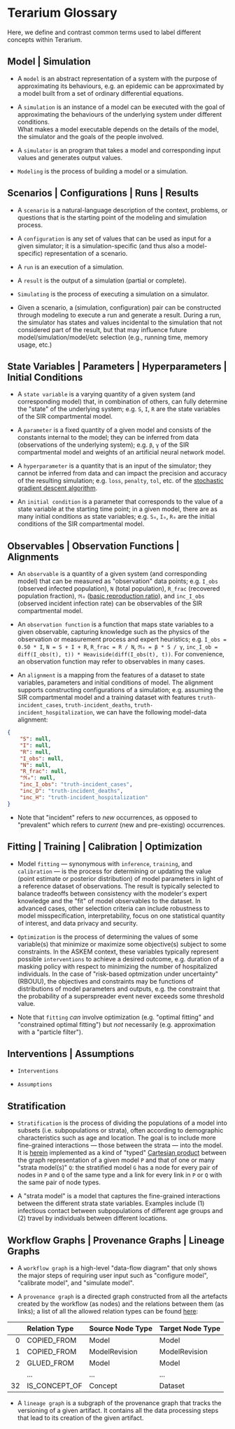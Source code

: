 # Terarium Glossary

Here, we define and contrast common terms used to label different concepts within Terarium.

## Model | Simulation

* A `model` is an abstract representation of a system with the purpose of approximating its behaviours,
e.g. an epidemic can be approximated by a model built from a set of ordinary differential equations.

* A `simulation` is an instance of a model can be executed with the goal of approximating the behaviours of the underlying system under different conditions.  
What makes a model executable depends on the details of the model, the simulator and the goals of the people involved. 

* A `simulator` is an program that takes a model and corresponding input values and generates output values.

* `Modeling` is the process of building a model or a simulation.

## Scenarios | Configurations | Runs | Results

* A `scenario` is a natural-language description of the context, problems, or questions that is the starting point of the modeling and simulation process.

* A `configuration` is any set of values that can be used as input for a given simulator; it is a simulation-specific (and thus also a model-specific) representation of a scenario.

* A `run` is an execution of a simulation.

* A `result` is the output of a simulation (partial or complete).

* `Simulating` is the process of executing a simulation on a simulator.

* Given a scenario, a (simulation, configuration) pair can be constructed through modeling to execute a run and generate a result. During a run, the simulator has states and values incidental to the simulation that not considered part of the result, but that may influence future model/simulation/model/etc selection (e.g., running time, memory usage, etc.)

## State Variables | Parameters | Hyperparameters | Initial Conditions

* A `state variable` is a varying quantity of a given system (and corresponding model) that, in combination of others, can fully determine the "state" of the underlying system;
e.g. `S`, `I`, `R` are the state variables of the SIR compartmental model.

* A `parameter` is a fixed quantity of a given model and consists of the constants internal to the model; they can be inferred from data (observations of the underlying system);
e.g. `β`, `γ` of the SIR compartmental model and weights of an artificial neural network model.

* A `hyperparameter` is a quantity that is an input of the simulator; 
they cannot be inferred from data and can impact the precision and accuracy of the resulting simulation;
e.g. `loss`, `penalty`, `tol`, etc. of the [stochastic gradient descent algorithm](https://scikit-learn.org/stable/modules/generated/sklearn.linear_model.SGDRegressor.html#sklearn.linear_model.SGDRegressor).

* An `initial condition` is a parameter that corresponds to the value of a state variable at the starting time point; in a given model, there are as many initial conditions as state variables;
e.g. `S₀`, `I₀`, `R₀` are the initial conditions of the SIR compartmental model.

## Observables | Observation Functions | Alignments

* An `observable` is a quantity of a given system (and corresponding model) that can be measured as "observation" data points; e.g. `I_obs` (observed infected population), `N` (total population), `R_frac` (recovered population fraction), `ℜ₀` ([basic reproduction ratio](https://www.ncbi.nlm.nih.gov/pmc/articles/PMC3157160/)), and `inc_I_obs` (observed incident infection rate) can be observables of the SIR compartmental model. 

* An `observation function` is a function that maps state variables to a given observable, capturing knowledge such as the physics of the observation or measurement process and expert heuristics;
e.g. `I_obs = 0.50 * I`, `N = S + I + R`, `R_frac = R / N`, `ℜ₀ = β * S / γ`, `inc_I_ob = diff(I_obs(t), t)) * Heaviside(diff(I_obs(t), t))`. For convenience, an observation function may refer to observables in many cases.

* An `alignment` is a mapping from the features of a dataset to state variables, parameters and initial conditions of model.  The alignment supports constructing configurations of a simulation;
e.g. assuming the SIR compartmental model and a training dataset with features `truth-incident_cases`, `truth-incident_deaths`, `truth-incident_hospitalization`, we can have the following model-data alignment:

```json
{
    "S": null,
    "I": null,
    "R": null,
    "I_obs": null,
    "N": null,
    "R_frac": null,
    "ℜ₀": null,
    "inc_I_obs": "truth-incident_cases",
    "inc_D": "truth-incident_deaths",
    "inc_H": "truth-incident_hospitalization"
}
```

* Note that "incident" refers to *new* occurrences, as opposed to "prevalent" which refers to *current* (new and pre-existing) occurrences.

## Fitting | Training | Calibration | Optimization

* Model `fitting` — synonymous with `inference`, `training`, and `calibration` — is the process for determining or updating the value (point estimate or posterior distribution) of model parameters 
in light of a reference dataset of observations. 
The result is typically selected to balance tradeoffs between consistency with the modeler's expert knowledge and the "fit" of model observables to the dataset.
In advanced cases, other selection criteria can include robustness to model misspecification, interpretability, focus on one statistical quantity of interest, and data privacy and security.

* `Optimization` is the process of determining the values of some variable(s) that minimize or maximize some objective(s) subject to some constraints. In the ASKEM context, these variables typically represent possible `interventions` to achieve a desired outcome, e.g. duration of a masking policy with respect to minimizing the number of hospitalized individuals. In the case of "risk-based optmization under uncertainty" (RBOUU), the objectives and constraints may be functions of distributions of model parameters and outputs, e.g. the constraint that the probability of a superspreader event never exceeds some threshold value.

* Note that `fitting` *can* involve optimization (e.g. "optimal fitting" and "constrained optimal fitting") but *not* necessarily (e.g. approximation with a "particle filter").

## Interventions | Assumptions

* `Interventions`

* `Assumptions`

## Stratification

* `Stratification` is the process of dividing the populations of a model into subsets (i.e. subpopulations or strata), often according to demographic characteristics such as age and location. 
The goal is to include more fine-grained interactions — those between the strata — into the model. 
It is [herein](https://algebraicjulia.github.io/AlgebraicPetri.jl/dev/generated/covid/stratification/stratification/) implemented as 
a kind of "typed" [Cartesian product](https://en.wikipedia.org/wiki/Cartesian_product_of_graphs) between the graph representation of a given model `P` and 
that of one or many "strata model(s)" `Q`: 
the stratified model `G` has a node for every pair of nodes in `P` and `Q` of the same type and 
a link for every link in `P` or `Q` with the same pair of node types.

* A "strata model" is a model that captures the fine-grained interactions between the different strata state variables. 
Examples include (1) infectious contact between subpopulations of different age groups and (2) travel by individuals between different locations.


## Workflow Graphs | Provenance Graphs | Lineage Graphs

* A `workflow graph` is a high-level "data-flow diagram" that only shows the major steps of requiring user input 
such as "configure model", "calibrate model", and "simulate model". 

* A `provenance graph` is a directed graph constructed from all the artefacts created by the workflow (as nodes) and the relations between them (as links);
a list of all the allowed relation types can be found [here](https://github.com/DARPA-ASKEM/data-service/blob/main/graph_relations.json):

|    | Relation Type   | Source Node Type   | Target Node Type   |
|---:|:----------------|:-------------------|:-------------------|
|  0 | COPIED_FROM     | Model              | Model              |
|  1 | COPIED_FROM     | ModelRevision      | ModelRevision      |
|  2 | GLUED_FROM      | Model              | Model              |
|    | ...             | ...                | ...                |
| 32 | IS_CONCEPT_OF   | Concept            | Dataset            |

<!--
|  3 | GLUED_FROM      | ModelRevision      | ModelRevision      |
|  4 | STRATIFIED_FROM | Model              | Model              |
|  5 | STRATIFIED_FROM | ModelRevision      | ModelRevision      |
|  6 | EDITED_FROM     | Model              | Model              |
|  7 | EDITED_FROM     | ModelRevision      | ModelRevision      |
|  8 | DECOMPOSED_FROM | Model              | Model              |
|  9 | DECOMPOSED_FROM | ModelRevision      | ModelRevision      |
| 10 | BEGINS_AT       | Model              | ModelRevision      |
| 11 | PARAMETER_OF    | ModelParameter     | ModelRevision      |
| 12 | PARAMETER_OF    | PlanParameter      | SimulationRun      |
| 13 | REINTERPRETS    | Intermediate       | Intermediate       |
| 14 | REINTERPRETS    | Model              | Intermediate       |
| 15 | REINTERPRETS    | Dataset            | SimulationRun      |
| 16 | GENERATED_BY    | SimulationRun      | Plan               |
| 17 | USES            | Plan               | ModelRevision      |
| 18 | CITES           | Publication        | Publication        |
| 19 | EXTRACTED_FROM  | Intermediate       | Publication        |
| 20 | EXTRACTED_FROM  | Dataset            | Publication        |
| 21 | CONTAINS        | Project            | Publication        |
| 22 | CONTAINS        | Project            | Intermediate       |
| 23 | CONTAINS        | Project            | Model              |
| 24 | CONTAINS        | Project            | Plan               |
| 25 | CONTAINS        | Project            | SimulationRun      |
| 26 | CONTAINS        | Project            | Dataset            |
| 27 | IS_CONCEPT_OF   | Concept            | Publication        |
| 28 | IS_CONCEPT_OF   | Concept            | Intermediate       |
| 29 | IS_CONCEPT_OF   | Concept            | Model              |
| 30 | IS_CONCEPT_OF   | Concept            | Plan               |
| 31 | IS_CONCEPT_OF   | Concept            | SimulationRun      |
-->

* A `lineage graph` is a subgraph of the provenance graph that tracks the versioning of a given artifact. It contains all the data processing steps that lead to its creation of the given artifact.
